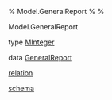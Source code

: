 % Model.GeneralReport
% 
% 

Model.GeneralReport

type [MInteger](Model-GeneralReport.html#t:MInteger)

data [GeneralReport](Model-GeneralReport.html#t:GeneralReport)

[relation](Model-GeneralReport.html#v:relation)

[schema](Model-GeneralReport.html#v:schema)
